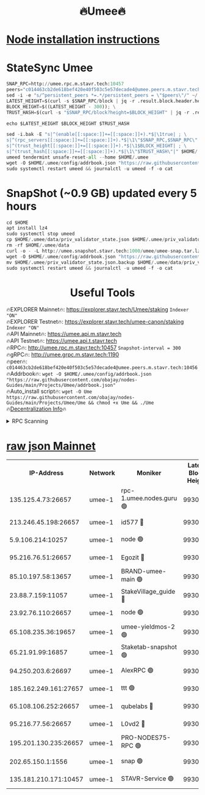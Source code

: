 <h1 align="center"> 🔥Umee🔥</h1>


[Node installation instructions](https://github.com/obajay/nodes-Guides/tree/main/Projects/Umee)
=
# StateSync Umee
```python
SNAP_RPC=http://umee.rpc.m.stavr.tech:10457
peers="c014463cb2de618bef420e40f503c5e57decade4@umee.peers.m.stavr.tech:10456"
sed -i -e "s/^persistent_peers *=.*/persistent_peers = \"$peers\"/" ~/.umee/config/config.toml
LATEST_HEIGHT=$(curl -s $SNAP_RPC/block | jq -r .result.block.header.height); \
BLOCK_HEIGHT=$((LATEST_HEIGHT - 300)); \
TRUST_HASH=$(curl -s "$SNAP_RPC/block?height=$BLOCK_HEIGHT" | jq -r .result.block_id.hash)

echo $LATEST_HEIGHT $BLOCK_HEIGHT $TRUST_HASH

sed -i.bak -E "s|^(enable[[:space:]]+=[[:space:]]+).*$|\1true| ; \
s|^(rpc_servers[[:space:]]+=[[:space:]]+).*$|\1\"$SNAP_RPC,$SNAP_RPC\"| ; \
s|^(trust_height[[:space:]]+=[[:space:]]+).*$|\1$BLOCK_HEIGHT| ; \
s|^(trust_hash[[:space:]]+=[[:space:]]+).*$|\1\"$TRUST_HASH\"|" $HOME/.umee/config/config.toml
umeed tendermint unsafe-reset-all --home $HOME/.umee
wget -O $HOME/.umee/config/addrbook.json "https://raw.githubusercontent.com/obajay/nodes-Guides/main/Projects/Umee/addrbook.json"
sudo systemctl restart umeed && journalctl -u umeed -f -o cat
```
# SnapShot (~0.9 GB) updated every 5 hours
```python
cd $HOME
apt install lz4
sudo systemctl stop umeed
cp $HOME/.umee/data/priv_validator_state.json $HOME/.umee/priv_validator_state.json.backup
rm -rf $HOME/.umee/data
curl -o - -L http://umee.snapshot.stavr.tech:1000/umee/umee-snap.tar.lz4 | lz4 -c -d - | tar -x -C $HOME/.umee --strip-components 2
wget -O $HOME/.umee/config/addrbook.json "https://raw.githubusercontent.com/obajay/nodes-Guides/main/Projects/Umee/addrbook.json"
mv $HOME/.umee/priv_validator_state.json.backup $HOME/.umee/data/priv_validator_state.json
sudo systemctl restart umeed && journalctl -u umeed -f -o cat
```
 <h1 align="center"> Useful Tools</h1>

🔥EXPLORER Mainnet🔥:      https://explorer.stavr.tech/Umee/staking             `Indexer "ON"` \
🔥EXPLORER Testnet🔥:        https://explorer.stavr.tech/umee-canon/staking      `Indexer "ON"` \
🔥API Mainnet🔥:                   https://umee.api.m.stavr.tech \
🔥API Testnet🔥:                     https://umee.api.t.stavr.tech \
🔥RPC🔥:                                   http://umee.rpc.m.stavr.tech:10457                     `Snapshot-interval = 300` \
🔥gRPC🔥:                              http://umee.grpc.m.stavr.tech:1190 \
🔥peer🔥:                     `c014463cb2de618bef420e40f503c5e57decade4@umee.peers.m.stavr.tech:10456` \
🔥Addrbook🔥:    ```wget -O $HOME/.umee/config/addrbook.json "https://raw.githubusercontent.com/obajay/nodes-Guides/main/Projects/Umee/addrbook.json"``` \
🔥Auto_install script🔥: ```wget -O Ume https://raw.githubusercontent.com/obajay/nodes-Guides/main/Projects/Umee/Ume && chmod +x Ume && ./Ume``` \
🔥[Decentralization Info](https://github.com/obajay/StateSync-snapshots/tree/main/Projects/Umee/Decentralization)🔥

<details>
<summary>RPC Scanning</summary>

<h2 align="center"> We scan nodes in real time every 4 hours. And we provide the final result of RPC endpoints.
We cannot influence the operation of these nodes in any way. </h2>


```python
If Voting Power is higher than 0 --> then the Node is a validator of the network and may be subject to attack and be a potential threat to the chain.
```
```python
We marked such validators with a red symbol
```

</details>

[raw json Mainnet](https://rpc-check.umeem.stavr.tech/umeem/rpc-umeem-result.json)
=



<table><tr><th>IP-Address</th><th>Network</th><th>Moniker</th><th>Latest Block Height</th><th>Earliest Block Height</th><th>Catching Up</th><th>Tx Index</th><th>Voting Power</th><th>Scan Time</th></tr><tr><td>135.125.4.73:26657</td><td>umee-1</td><td>rpc-1.umee.nodes.guru 🟢</td><td>9930356</td><td>5167386</td><td>False</td><td>on</td><td>0</td><td>2023-12-31T18:25:09.423114443UTC</td></tr><tr><td>213.246.45.198:26657</td><td>umee-1</td><td>id577 🔴</td><td>9930341</td><td>7100001</td><td>False</td><td>on</td><td>35108349</td><td>2023-12-31T18:23:39.347825618UTC</td></tr><tr><td>5.9.106.214:10257</td><td>umee-1</td><td>node 🟢</td><td>9930351</td><td>7942001</td><td>False</td><td>on</td><td>0</td><td>2023-12-31T18:24:38.099877189UTC</td></tr><tr><td>95.216.76.51:26657</td><td>umee-1</td><td>Egozit 🔴</td><td>9930356</td><td>8262001</td><td>False</td><td>off</td><td>38104244</td><td>2023-12-31T18:25:09.084904223UTC</td></tr><tr><td>85.10.197.58:13657</td><td>umee-1</td><td>BRAND-umee-main 🟢</td><td>9930344</td><td>8427832</td><td>False</td><td>on</td><td>0</td><td>2023-12-31T18:23:58.418292742UTC</td></tr><tr><td>23.88.7.159:11057</td><td>umee-1</td><td>StakeVillage_guide 🔴</td><td>9930350</td><td>9137726</td><td>False</td><td>on</td><td>1412626</td><td>2023-12-31T18:24:30.543712799UTC</td></tr><tr><td>23.92.76.110:26657</td><td>umee-1</td><td>node 🟢</td><td>9930363</td><td>9468001</td><td>False</td><td>on</td><td>0</td><td>2023-12-31T18:25:50.154515274UTC</td></tr><tr><td>65.108.235.36:19657</td><td>umee-1</td><td>umee-yieldmos-2 🟢</td><td>9930334</td><td>9575548</td><td>False</td><td>on</td><td>0</td><td>2023-12-31T18:23:00.047262301UTC</td></tr><tr><td>65.21.91.99:16857</td><td>umee-1</td><td>Staketab-snapshot 🟢</td><td>9930346</td><td>9721001</td><td>False</td><td>off</td><td>0</td><td>2023-12-31T18:24:09.420133515UTC</td></tr><tr><td>94.250.203.6:26697</td><td>umee-1</td><td>AlexRPC 🟢</td><td>9930343</td><td>9722001</td><td>False</td><td>on</td><td>0</td><td>2023-12-31T18:23:54.070891398UTC</td></tr><tr><td>185.162.249.161:27657</td><td>umee-1</td><td>ttt 🟢</td><td>9930349</td><td>9733423</td><td>False</td><td>on</td><td>0</td><td>2023-12-31T18:24:26.110722792UTC</td></tr><tr><td>65.108.106.252:26657</td><td>umee-1</td><td>qubelabs 🔴</td><td>9930344</td><td>9761001</td><td>False</td><td>on</td><td>36585274</td><td>2023-12-31T18:23:58.775103132UTC</td></tr><tr><td>95.216.77.56:26657</td><td>umee-1</td><td>L0vd2 🔴</td><td>9930359</td><td>9830359</td><td>False</td><td>off</td><td>37242254</td><td>2023-12-31T18:25:26.660922398UTC</td></tr><tr><td>195.201.130.235:26657</td><td>umee-1</td><td>PRO-NODES75-RPC 🟢</td><td>9930350</td><td>9851444</td><td>False</td><td>on</td><td>0</td><td>2023-12-31T18:24:32.825276664UTC</td></tr><tr><td>202.65.150.1:1556</td><td>umee-1</td><td>snap 🟢</td><td>9930350</td><td>9926403</td><td>False</td><td>on</td><td>0</td><td>2023-12-31T18:24:33.746917137UTC</td></tr><tr><td>135.181.210.171:10457</td><td>umee-1</td><td>STAVR-Service 🟢</td><td>9930357</td><td>9930001</td><td>False</td><td>on</td><td>0</td><td>2023-12-31T18:25:15.986646296UTC</td></tr></table>
